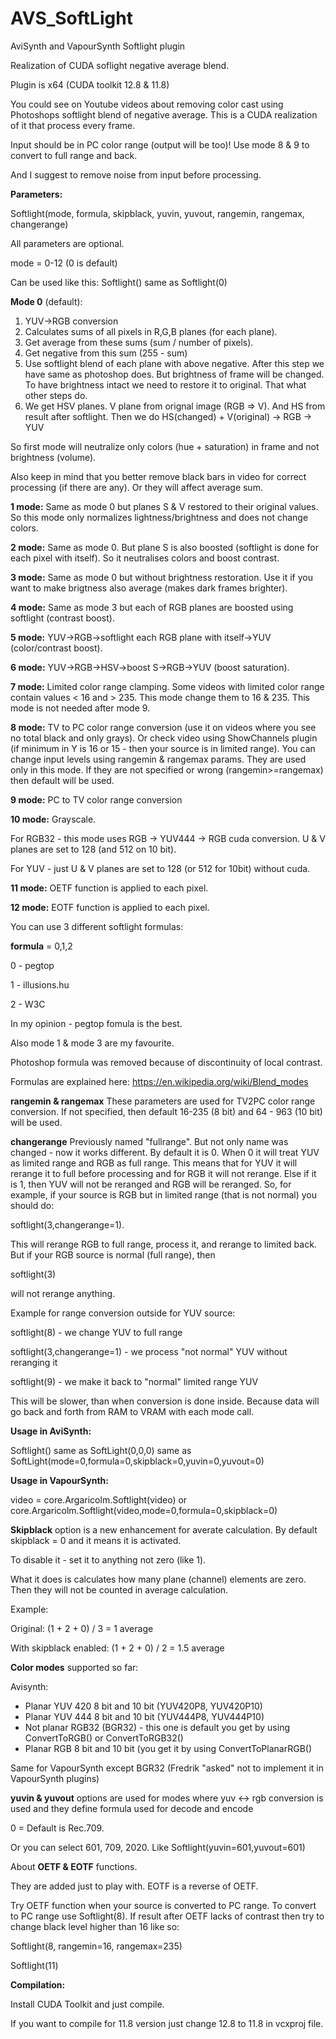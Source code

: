 # AVS_SoftLight
AviSynth and VapourSynth Softlight plugin

Realization of CUDA soflight negative average blend.

Plugin is x64 (CUDA toolkit 12.8 & 11.8)

You could see on Youtube videos about removing color cast using Photoshops softlight blend of negative average. This is a CUDA realization of it that process every frame.

Input should be in PC color range (output will be too)! Use mode 8 & 9 to convert to full range and back.

And I suggest to remove noise from input before processing.

**Parameters:**

Softlight(mode, formula, skipblack, yuvin, yuvout, rangemin, rangemax, changerange)

All parameters are optional.

mode = 0-12 (0 is default)

Can be used like this: Softlight() same as Softlight(0)

**Mode 0** (default):
1. YUV->RGB conversion
2. Calculates sums of all pixels in R,G,B planes (for each plane).
3. Get average from these sums (sum / number of pixels).
4. Get negative from this sum (255 - sum)
5. Use softlight blend of each plane with above negative. After this step we have same as photoshop does. But brightness of frame will be changed. To have brightness intact we need to restore it to original. That what other steps do.
6. We get HSV planes. V plane from orignal image (RGB => V). And HS from result after softlight. Then we do HS(changed) + V(original) -> RGB -> YUV

So first mode will neutralize only colors (hue + saturation) in frame and not brightness (volume).

Also keep in mind that you better remove black bars in video for correct processing (if there are any). Or they will affect average sum.

**1 mode:** Same as mode 0 but planes S & V restored to their original values. So this mode only normalizes lightness/brightness and does not change colors.

**2 mode:** Same as mode 0. But plane S is also boosted (softlight is done for each pixel with itself). So it neutralises colors and boost contrast.

**3 mode:** Same as mode 0 but without brightness restoration. Use it if you want to make brigtness also average (makes dark frames brighter).

**4 mode:** Same as mode 3 but each of RGB planes are boosted using softlight (contrast boost).

**5 mode:** YUV->RGB->softlight each RGB plane with itself->YUV (color/contrast boost).

**6 mode:** YUV->RGB->HSV->boost S->RGB->YUV (boost saturation).

**7 mode:** Limited color range clamping. Some videos with limited color range contain values < 16 and > 235. This mode change them to 16 & 235. This mode is not needed after mode 9.

**8 mode:** TV to PC color range conversion (use it on videos where you see no total black and only grays). Or check video using ShowChannels plugin (if minimum in Y is 16 or 15 - then your source is in limited range). You can change input levels using rangemin & rangemax params. They are used only in this mode. If they are not specified or wrong (rangemin>=rangemax) then default will be used.

**9 mode:** PC to TV color range conversion

**10 mode:** Grayscale.

For RGB32 - this mode uses RGB -> YUV444 -> RGB cuda conversion. U & V planes are set to 128 (and 512 on 10 bit).

For YUV - just U & V planes are set to 128 (or 512 for 10bit) without cuda.

**11 mode:** OETF function is applied to each pixel.

**12 mode:** EOTF function is applied to each pixel.


You can use 3 different softlight formulas:

**formula** = 0,1,2

0 - pegtop

1 - illusions.hu

2 - W3C

In my opinion - pegtop fomula is the best.

Also mode 1 & mode 3 are my favourite.

Photoshop formula was removed because of discontinuity of local contrast.

Formulas are explained here: https://en.wikipedia.org/wiki/Blend_modes

**rangemin & rangemax**
These parameters are used for TV2PC color range conversion.
If not specified, then default 16-235 (8 bit) and 64 - 963 (10 bit) will be used.

**changerange**
Previously named "fullrange". But not only name was changed - now it works different.
By default it is 0.
When 0 it will treat YUV as limited range and RGB as full range. This means that for YUV it will rerange it to full before processing and for RGB it will not rerange.
Else if it is 1, then YUV will not be reranged and RGB will be reranged.
So, for example, if your source is RGB but in limited range (that is not normal) you should do:

softlight(3,changerange=1).

This will rerange RGB to full range, process it, and rerange to limited back.
But if your RGB source is normal (full range), then

softlight(3)

will not rerange anything.

Example for range conversion outside for YUV source:

softlight(8) - we change YUV to full range

softlight(3,changerange=1) - we process "not normal" YUV without reranging it

softlight(9) - we make it back to "normal" limited range YUV
                                                            
This will be slower, than when conversion is done inside. Because data will go back and forth from RAM to VRAM with each mode call.

**Usage in AviSynth:**

Softlight() same as SoftLight(0,0,0) same as SoftLight(mode=0,formula=0,skipblack=0,yuvin=0,yuvout=0)


**Usage in VapourSynth:**

video = core.Argaricolm.Softlight(video) or core.Argaricolm.Softlight(video,mode=0,formula=0,skipblack=0)


**Skipblack** option is a new enhancement for averate calculation. By default skipblack = 0 and it means it is activated.

To disable it - set it to anything not zero (like 1).

What it does is calculates how many plane (channel) elements are zero. Then they will not be counted in average calculation.

Example:

Original: (1 + 2 + 0) / 3 = 1 average

With skipblack enabled: (1 + 2 + 0) / 2 = 1.5 average


**Color modes** supported so far:

Avisynth:

* Planar YUV 420 8 bit and 10 bit (YUV420P8, YUV420P10)
* Planar YUV 444 8 bit and 10 bit (YUV444P8, YUV444P10)
* Not planar RGB32 (BGR32) - this one is default you get by using ConvertToRGB() or ConvertToRGB32()
* Planar RGB 8 bit and 10 bit (you get it by using ConvertToPlanarRGB()

Same for VapourSynth except BGR32 (Fredrik "asked" not to implement it in VapourSynth plugins)


**yuvin & yuvout** options are used for modes where yuv <-> rgb conversion is used and they define formula used for decode and encode

0 = Default is Rec.709.

Or you can select 601, 709, 2020. Like Softlight(yuvin=601,yuvout=601)


About **OETF & EOTF** functions.

They are added just to play with. EOTF is a reverse of OETF.

Try OETF function when your source is converted to PC range. To convert to PC range use Softlight(8). If result after OETF lacks of contrast then try to change black level higher than 16 like so:

Softlight(8, rangemin=16, rangemax=235)

Softlight(11)


**Compilation:**

Install CUDA Toolkit and just compile.

If you want to compile for 11.8 version just change 12.8 to 11.8 in vcxproj file.